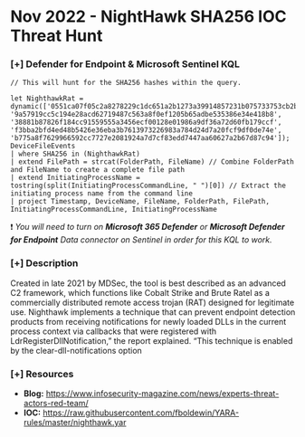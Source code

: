 # Nov 2022 - NightHawk SHA256 IOC Threat Hunt 

### [+] Defender for Endpoint & Microsoft Sentinel KQL
```
// This will hunt for the SHA256 hashes within the query.

let NighthawkRat = dynamic(['0551ca07f05c2a8278229c1dc651a2b1273a39914857231b075733753cb2b988', '9a57919cc5c194e28acd62719487c563a8f0ef1205b65adbe535386e34e418b8', '38881b87826f184cc91559555a3456ecf00128e01986a9df36a72d60fb179ccf', 'f3bba2bfd4ed48b5426e36eba3b7613973226983a784d24d7a20fcf9df0de74e', 'b775a8f7629966592cc7727e2081924a7d7cf83edd7447aa60627a2b67d87c94']);
DeviceFileEvents
| where SHA256 in (NighthawkRat)
| extend FilePath = strcat(FolderPath, FileName) // Combine FolderPath and FileName to create a complete file path
| extend InitiatingProcessName = tostring(split(InitiatingProcessCommandLine, " ")[0]) // Extract the initiating process name from the command line
| project Timestamp, DeviceName, FileName, FolderPath, FilePath, InitiatingProcessCommandLine, InitiatingProcessName
```
:exclamation: *You will need to turn on **Microsoft 365 Defender** or **Microsoft Defender for Endpoint** Data connector on Sentinel in order for this KQL to work.*

### [+] Description 
Created in late 2021 by MDSec, the tool is best described as an advanced C2 framework, which functions like Cobalt Strike and Brute Ratel as a commercially distributed remote access trojan (RAT) designed for legitimate use.
Nighthawk implements a technique that can prevent endpoint detection products from receiving notifications for newly loaded DLLs in the current process context via callbacks that were registered with LdrRegisterDllNotification,” the report explained. “This technique is enabled by the clear-dll-notifications option

### [+] Resources 
- **Blog:** https://www.infosecurity-magazine.com/news/experts-threat-actors-red-team/
- **IOC:** https://raw.githubusercontent.com/fboldewin/YARA-rules/master/nighthawk.yar

